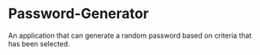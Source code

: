 # Password-Generator
An application that can generate a random password based on criteria that has been selected.
